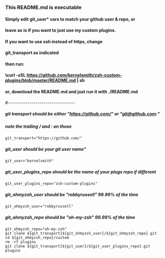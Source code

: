 ### This README.md is executable

#### Simply edit git_user* vars to match your github user & repo, or
#### leave as is if you want to just use my custom plugins.
#### If you want to use ssh instead of https, change
#### git_transport as indicated
#### then run:
#### \curl -sSL https://github.com/kernelsmith/zsh-custom-plugins/blob/master/README.md | sh
#### or, download the README.md and just run it with ./README.md

#----------------------------------

##### git transport should be either "https://github.com/" or "git@github.com:"
##### note the trailing / and : on those

```
git_transport="https://github.com/"
```
##### git_user should be your git user name"

```
git_user="kernelsmith"
```
##### git_user_plugins_repo should be the name of your plugs repo if different

```
git_user_plugins_repo="zsh-custom-plugins"
```
##### git_ohmyzsh_user should be "robbyrussell" 99.99% of the time

```
git_ohmyzsh_user="robbyrussell"
```
##### git_ohmyzsh_repo should be "oh-my-zsh" 99.99% of the time

```
git_ohmyzsh_repo="oh-my-zsh"
git clone ${git_transport}${git_ohmyzsh_user}/${git_ohmyzsh_repo}.git
cd ${git_ohmyzsh_repo}/custom
rm -rf plugins
git clone ${git_transport}${git_user}/${git_user_plugins_repo}.git plugins
```
